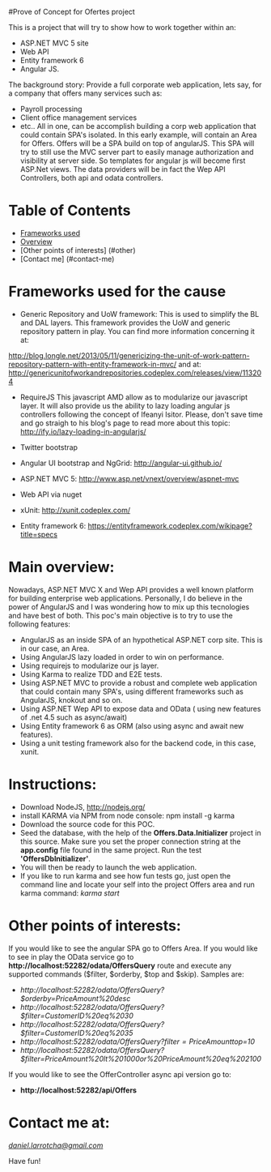 #Prove of Concept for Ofertes project

This is a project that will try to show how to work together within an:
* ASP.NET MVC 5 site
* Web API
* Entity framework 6
* Angular JS.

The background story:
Provide a full corporate web application, lets say, for a company that offers many services such as:
- Payroll processing
- Client office management services
- etc..
All in one, can be accomplish building a corp web application that could contain SPA's isolated.
In this early example, will contain an Area for Offers. Offers will be a SPA build on top of angularJS.
This SPA will try to still use the MVC server part to easily manage authorization and visibility at server side. So templates for angular js will become first ASP.Net views. The data providers will be in fact the Wep API Controllers, both api and odata controllers.

# Table of Contents
 
* [Frameworks used](#frameworks-used)
* [Overview](#overview)
* [Other points of interests] (#other)
* [Contact me] (#contact-me)

# <a name="frameworks-used"></a>Frameworks used for the cause
* Generic Repository and UoW framework:
This is used to simplify the BL and DAL layers. This framework provides the UoW and generic repository pattern in play.
You can find more information concerning it at:

 http://blog.longle.net/2013/05/11/genericizing-the-unit-of-work-pattern-repository-pattern-with-entity-framework-in-mvc/
 and at: http://genericunitofworkandrepositories.codeplex.com/releases/view/113204

* RequireJS
This javascript AMD allow as to modularize our javascript layer.
It will also provide us the ability to lazy loading angular js controllers following the concept of Ifeanyi Isitor.
Please, don't save time and go straigh to his blog's page to read more about this topic:
http://ify.io/lazy-loading-in-angularjs/

* Twitter bootstrap
* Angular UI bootstrap and NgGrid:
http://angular-ui.github.io/
* ASP.NET MVC 5:
http://www.asp.net/vnext/overview/aspnet-mvc
* Web API via nuget
* xUnit:
http://xunit.codeplex.com/
* Entity framework 6:
https://entityframework.codeplex.com/wikipage?title=specs

# <a name="overview"></a>Main overview:
Nowadays, ASP.NET MVC X and Wep API provides a well known platform for building enterprise web applications. 
Personally, I do believe in the power of AngularJS and I was wondering how to mix up this tecnologies and have best of
both.
This poc's main objective is to try to use the following features:
* AngularJS as an inside SPA of an hypothetical ASP.NET corp site. This is in our case, an Area.
* Using AngularJS lazy loaded in order to win on performance.
* Using requirejs to modularize our js layer.
* Using Karma to realize TDD and E2E tests.
* Using ASP.NET MVC to provide a robust and complete web application that could contain many SPA's, using different frameworks such as AngularJS, knokout and so on.
* Using ASP.NET Wep API to expose data and OData ( using new features of .net 4.5 such as async/await)
* Using Entity framework 6 as ORM (also using async and await new features).
* Using a unit testing framework also for the backend code, in this case, xunit.

# <a name="instructions"></a>Instructions:
* Download NodeJS, http://nodejs.org/
* install KARMA via NPM from node console: npm install -g karma
* Download the source code for this POC.
* Seed the database, with the help of the **Offers.Data.Initializer** project in this source. Make sure you set the proper connection string at the **app.config** file found in the same project.
   Run the test **'OffersDbInitializer'**.
* You will then be ready to launch the web application.
* If you like to run karma and see how fun tests go, just open the command line and locate your self into the project Offers area and run karma command: *karma start*

# <a name="other"></a> Other points of interests:
If you would like to see the angular SPA go to Offers Area.
If you would like to see in play the OData service go to **http://localhost:52282/odata/OffersQuery** route and execute any supported commands ($filter, $orderby, $top and $skip).
Samples are:
- *http://localhost:52282/odata/OffersQuery?$orderby=PriceAmount%20desc*
- *http://localhost:52282/odata/OffersQuery?$filter=CustomerID%20eq%2030*
- *http://localhost:52282/odata/OffersQuery?$filter=CustomerID%20eq%2035*
- *http://localhost:52282/odata/OffersQuery?$filter=PriceAmount%20gt%201500&$top=10*
- *http://localhost:52282/odata/OffersQuery?$filter=PriceAmount%20lt%201000or%20PriceAmount%20eq%202100*

If you would like to see the OfferController async api version go to:
- **http://localhost:52282/api/Offers**

# <a name="contact-me"></a>Contact me at:
*daniel.larrotcha@gmail.com*

Have fun!

